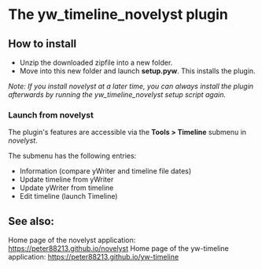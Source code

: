 # The yw_timeline_novelyst plugin

## How to install

- Unzip the downloaded zipfile into a new folder.
- Move into this new folder and launch **setup.pyw**. This installs the plugin.

*Note: If you install *novelyst* at a later time, you can always install the plugin afterwards by running the *yw_timeline_novelyst* setup script again.*

### Launch from novelyst

The plugin's features are accessible via the **Tools > Timeline** submenu in *novelyst*.

The submenu has the following entries:

- Information (compare yWriter and timeline file dates)
- Update timeline from yWriter
- Update yWriter from timeline
- Edit timeline (launch Timeline)

## See also:

Home page of the novelyst application: https://peter88213.github.io/novelyst
Home page of the yw-timeline application: https://peter88213.github.io/yw-timeline